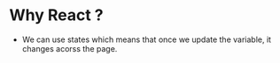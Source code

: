 # Why React ?
- We can use states which means that once we update the variable, it changes acorss the page.